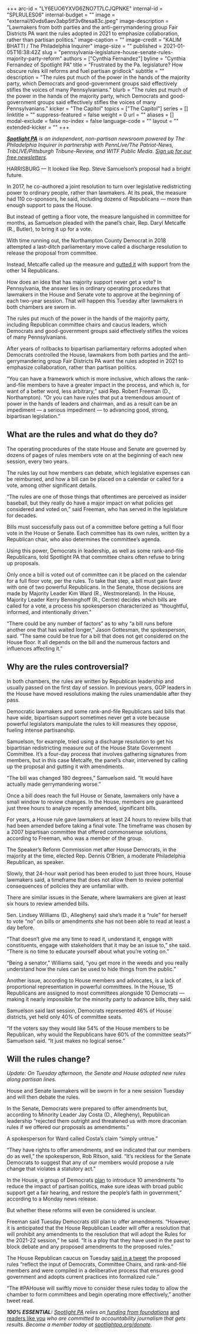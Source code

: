 +++
arc-id = "LY6EUO6YXVG6ZNO7T7LCJQPNKE"
internal-id = "SPLRULES06"
internal-budget = ""
image = "external/t0vds6aev3abp5tf3v6tesa83c.jpeg"
image-description = "Lawmakers from both parties and the anti-gerrymandering group Fair Districts PA want the rules adopted in 2021 to emphasize collaboration, rather than partisan politics."
image-caption = ""
image-credit = "KALIM BHATTI / The Philadelphia Inquirer"
image-size = ""
published = 2021-01-05T16:38:42Z
slug = "pennsylvania-legislature-house-senate-rules-majority-party-reform"
authors = ["Cynthia Fernandez"]
byline = "Cynthia Fernandez of Spotlight PA"
title = "Frustrated by the Pa. legislature? How obscure rules kill reforms and fuel partisan gridlock"
subtitle = ""
description = "The rules put much of the power in the hands of the majority party, which Democrats and good-government groups said effectively stifles the voices of many Pennsylvanians."
blurb = "The rules put much of the power in the hands of the majority party, which Democrats and good-government groups said effectively stifles the voices of many Pennsylvanians."
kicker = "The Capitol"
topics = ["The Capitol"]
series = []
linktitle = ""
suppress-featured = false
weight = 0
url = ""
aliases = []
modal-exclude = false
no-index = false
language-code = ""
layout = ""
extended-kicker = ""
+++

<a href="https://lesspage.com/"><i><b>Spotlight PA</b></i></a><i> is an independent, non-partisan newsroom powered by The Philadelphia Inquirer in partnership with PennLive/The Patriot-News, TribLIVE/Pittsburgh Tribune-Review, and WITF Public Media. </i><a href="https://lesspage.com/newsletters"><i>Sign up for our free newsletters</i></a><i>.</i>

HARRISBURG — It looked like Rep. Steve Samuelson’s proposal had a bright future.

In 2017, he co-authored a joint resolution to turn over legislative redistricting power to ordinary people, rather than lawmakers. At its peak, the measure had 110 co-sponsors, he said, including dozens of Republicans — more than enough support to pass the House.

But instead of getting a floor vote, the measure languished in committee for months, as Samuelson pleaded with the panel’s chair, Rep. Daryl Metcalfe (R., Butler), to bring it up for a vote.

With time running out, the Northampton County Democrat in 2018 attempted a last-ditch parliamentary move called a discharge resolution to release the proposal from committee.

Instead, Metcalfe called up the measure and <a href="https://www.legis.state.pa.us/cfdocs/billinfo/bill_votes.cfm?syear=2017&sind=0&body=H&type=B&bn=722">gutted it</a> with support from the other 14 Republicans.

How does an idea that has majority support never get a vote? In Pennsylvania, the answer lies in ordinary operating procedures that lawmakers in the House and Senate vote to approve at the beginning of each two-year session. That will happen this Tuesday after lawmakers in both chambers are sworn in.

The rules put much of the power in the hands of the majority party, including Republican committee chairs and caucus leaders, which Democrats and good-government groups said effectively stifles the voices of many Pennsylvanians.

<script src="https://lesspage.com/embed.js" async></script><div data-spl-embed-version="1" data-spl-src="https://lesspage.com/embeds/newsletter/"></div>

After years of rollbacks to bipartisan parliamentary reforms adopted when Democrats controlled the House, lawmakers from both parties and the anti-gerrymandering group Fair Districts PA want the rules adopted in 2021 to emphasize collaboration, rather than partisan politics.

“You can have a framework which is more inclusive, which allows the rank-and-file members to have a greater impact in the process, and which is, for want of a better word, less arbitrary,” said Rep. Robert Freeman (D., Northampton). “Or you can have rules that put a tremendous amount of power in the hands of leaders and chairman, and as a result can be an impediment — a serious impediment — to advancing good, strong, bipartisan legislation.”

## What are the rules and what do they do?

The operating procedures of the state House and Senate are governed by dozens of pages of rules members vote on at the beginning of each new session, every two years.

The rules lay out how members can debate, which legislative expenses can be reimbursed, and how a bill can be placed on a calendar or called for a vote, among other significant details.

“The rules are one of those things that oftentimes are perceived as insider baseball, but they really do have a major impact on what policies get considered and voted on,” said Freeman, who has served in the legislature for decades.

Bills must successfully pass out of a committee before getting a full floor vote in the House or Senate. Each committee has its own rules, written by a Republican chair, who also determines the committee’s agenda.

Using this power, Democrats in leadership, as well as some rank-and-file Republicans, told Spotlight PA that committee chairs often refuse to bring up proposals.

Only once a bill is voted out of committee can it be placed on the calendar for a full floor vote, per the rules. To take that step, a bill must gain favor with one of two powerful Republicans. In the Senate, those decisions are made by Majority Leader Kim Ward (R., Westmoreland). In the House, Majority Leader Kerry Benninghoff (R., Centre) decides which bills are called for a vote, a process his spokesperson characterized as “thoughtful, informed, and intentionally driven.”

“There could be any number of factors” as to why “a bill runs before another one that has waited longer,” Jason Gottesman, the spokesperson, said. “The same could be true for a bill that does not get considered on the House floor. It all depends on the bill and the numerous factors and influences affecting it.”

## Why are the rules controversial?

In both chambers, the rules are written by Republican leadership and usually passed on the first day of session. In previous years, GOP leaders in the House have moved resolutions making the rules unamendable after they pass.

Democratic lawmakers and some rank-and-file Republicans said bills that have wide, bipartisan support sometimes never get a vote because powerful legislators manipulate the rules to kill measures they oppose, fueling intense partisanship.

Samuelson, for example, tried using a discharge resolution to get his bipartisan redistricting measure out of the House State Government Committee. It’s a four-day process that involves gathering signatures from members, but in this case Metcalfe, the panel’s chair, intervened by calling up the proposal and gutting it with amendments.

“The bill was changed 180 degrees,” Samuelson said. “It would have actually made gerrymandering worse.”

Once a bill does reach the full House or Senate, lawmakers only have a small window to review changes. In the House, members are guaranteed just three hours to analyze recently amended, significant bills.

For years, a House rule gave lawmakers at least 24 hours to review bills that had been amended before taking a final vote. The timeframe was chosen by a 2007 bipartisan committee that offered commonsense solutions, according to Freeman, who was a member of the group.

The Speaker’s Reform Commission met after House Democrats, in the majority at the time, elected Rep. Dennis O’Brien, a moderate Philadelphia Republican, as speaker.

Slowly, that 24-hour wait period has been eroded to just three hours, House lawmakers said, a timeframe that does not allow them to review potential consequences of policies they are unfamiliar with.

<script src="https://lesspage.com/embed.js" async></script><div data-spl-embed-version="1" data-spl-src="https://lesspage.com/embeds/donate/?teaser_text=Spotlight%20PA%20provides%20essential%2C%20public-service%20journalism%20thanks%20to%20readers%20like%20you.%20Help%20us%20continue%20that%20work."></div>

There are similar issues in the Senate, where lawmakers are given at least six hours to review amended bills.

Sen. Lindsey Williams (D., Allegheny) said she’s made it a “rule” for herself to vote “no” on bills or amendments she has not been able to read at least a day before.

“That doesn’t give me any time to read it, understand it, engage with constituents, engage with stakeholders that it may be an issue to,” she said. “There is no time to educate yourself about what you’re voting on.”

“Being a senator,” Williams said, “you get more in the weeds and you really understand how the rules can be used to hide things from the public.”

Another issue, according to House members and advocates, is a lack of proportional representation in powerful committees. In the House, 15 Republicans are assigned to most committees alongside 10 Democrats — making it nearly impossible for the minority party to advance bills, they said.

Samuelson said last session, Democrats represented 46% of House districts, yet held only 40% of committee seats.

“If the voters say they would like 54% of the House members to be Republican, why would the Republicans have 60% of the committee seats?” Samuelson said. “It just makes no logical sense.”

## Will the rules change?

<i>Update: On Tuesday afternoon, the Senate and House adopted new rules along partisan lines.</i>

House and Senate lawmakers will be sworn in for a new session Tuesday and will then debate the rules.

In the Senate, Democrats were prepared to offer amendments but, according to Minority Leader Jay Costa (D., Allegheny), Republican leadership “rejected them outright and threatened us with more draconian rules if we offered our proposals as amendments.”

A spokesperson for Ward called Costa’s claim “simply untrue.”

“They have rights to offer amendments, and we indicated that our members do as well,” the spokesperson, Rob Ritson, said. “It’s reckless for the Senate Democrats to suggest that any of our members would propose a rule change that violates a statutory act.”

In the House, a group of Democrats <a href="https://www.pahouse.com/InTheNews/NewsRelease/?id=117844">plan</a> to introduce 10 amendments “to reduce the impact of partisan politics, make sure ideas with broad public support get a fair hearing, and restore the people’s faith in government,” according to a Monday news release.

But whether these reforms will even be considered is unclear.

Freeman said Tuesday Democrats still plan to offer amendments. “However, it is anticipated that the House Republican Leader will offer a resolution that will prohibit any amendments to the resolution that will adopt the Rules for the 2021-22 session,” he said. “It is a ploy that they have used in the past to block debate and any proposed amendments to the proposed rules.”

The House Republican caucus on Tuesday <a href="https://twitter.com/PAHouseGOP/status/1346449610668126208">said in a tweet</a> the proposed rules “reflect the input of Democrats, Committee Chairs, and rank-and-file members and were compiled in a deliberative process that ensures good government and adopts current practices into formalized rule.”

“The #PAHouse will swiftly move to consider these rules today to allow the chamber to form committees and begin operating more effectively,” another tweet read.

<i><b>100% ESSENTIAL:</b></i><i> </i><a href="https://lesspage.com/"><i>Spotlight PA</i></a><i> relies on</i><a href="https://lesspage.com/support"><i> funding from foundations</i></a><i> </i><a href="https://lesspage.com/support">and readers like you</a><i> who are committed to accountability journalism that gets results. Become a member today at </i><a href="http://checkout.fundjournalism.org/memberform?org_id=spotlightpa&campaign=701f4000000TVuIAAW"><i>spotlightpa.org/donate</i></a><i>.</i>

